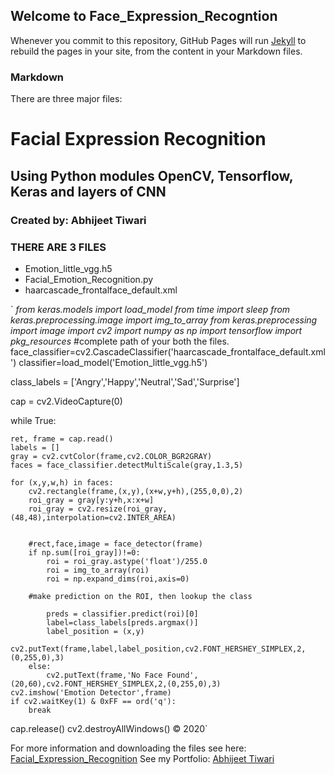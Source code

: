 ## Welcome to Face_Expression_Recogntion


Whenever you commit to this repository, GitHub Pages will run [Jekyll](https://jekyllrb.com/) to rebuild the pages in your site, from the content in your Markdown files.

### Markdown


There are three major files:

# Facial Expression Recognition
## Using Python modules OpenCV, Tensorflow, Keras and layers of CNN
### Created by: Abhijeet Tiwari

### THERE ARE 3 FILES
- Emotion_little_vgg.h5
- Facial_Emotion_Recognition.py
- haarcascade_frontalface_default.xml

`
 _from keras.models import load_model
from time import sleep
from keras.preprocessing.image import img_to_array
from keras.preprocessing import image
import cv2
import numpy as np
import tensorflow
import pkg_resources_
#complete path of your both the files.
face_classifier=cv2.CascadeClassifier('haarcascade_frontalface_default.xml')
classifier=load_model('Emotion_little_vgg.h5')

class_labels = ['Angry','Happy','Neutral','Sad','Surprise']

cap = cv2.VideoCapture(0)

while True:
    
    ret, frame = cap.read()
    labels = []
    gray = cv2.cvtColor(frame,cv2.COLOR_BGR2GRAY)
    faces = face_classifier.detectMultiScale(gray,1.3,5)

    for (x,y,w,h) in faces:
        cv2.rectangle(frame,(x,y),(x+w,y+h),(255,0,0),2)
        roi_gray = gray[y:y+h,x:x+w]
        roi_gray = cv2.resize(roi_gray,(48,48),interpolation=cv2.INTER_AREA)
        

        #rect,face,image = face_detector(frame)
        if np.sum([roi_gray])!=0:
            roi = roi_gray.astype('float')/255.0
            roi = img_to_array(roi)
            roi = np.expand_dims(roi,axis=0)

        #make prediction on the ROI, then lookup the class

            preds = classifier.predict(roi)[0]
            label=class_labels[preds.argmax()]
            label_position = (x,y)
            cv2.putText(frame,label,label_position,cv2.FONT_HERSHEY_SIMPLEX,2,(0,255,0),3)
        else:
            cv2.putText(frame,'No Face Found',(20,60),cv2.FONT_HERSHEY_SIMPLEX,2,(0,255,0),3)
    cv2.imshow('Emotion Detector',frame)
    if cv2.waitKey(1) & 0xFF == ord('q'):
        break

cap.release()
cv2.destroyAllWindows()
© 2020`

For more information and downloading the files see here: [Facial_Expression_Recognition](https://github.com/abhijeettiwari2717/face_expression_recognition)
See my Portfolio: [Abhijeet Tiwari](https://bit.ly/abhijeettiwari)
